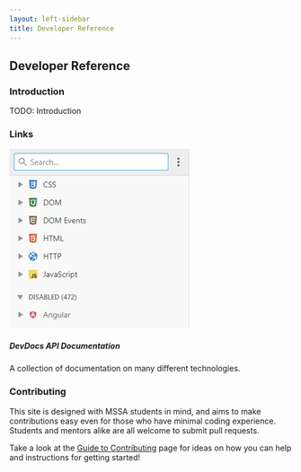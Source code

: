 ```yaml
---
layout: left-sidebar
title: Developer Reference
---
```


## Developer Reference

### Introduction

TODO: Introduction

### Links

<div class="resource-row">
    <div class="resource-div">
        <a href="https://devdocs.io/" target="_blank">
            <img class="resource-image" src="images/devdocs.jpg">
        </a>
        <h5 class="resource-title">DevDocs API Documentation</h5>
        <p class="resource-description">
            A collection of documentation on many different technologies.
        </p>
    </div>
</div>

### Contributing

This site is designed with MSSA students in mind, and aims to make contributions easy even for those who have minimal coding experience.  Students and mentors alike are all welcome to submit pull requests.

Take a look at the [Guide to Contributing](https://mssablog.github.io/contributing.html) page for ideas on how you can help and instructions for getting started!
